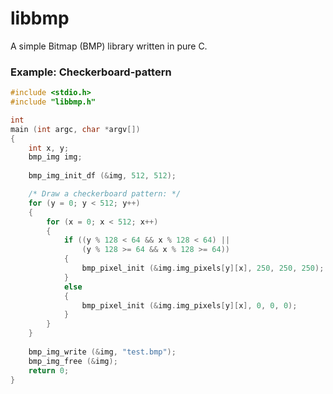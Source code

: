 # libbmp
A simple Bitmap (BMP) library written in pure C.

### Example: Checkerboard-pattern
```C
#include <stdio.h>
#include "libbmp.h"

int
main (int argc, char *argv[])
{
	int x, y;
	bmp_img img;
	
	bmp_img_init_df (&img, 512, 512);

	/* Draw a checkerboard pattern: */
	for (y = 0; y < 512; y++)
	{	
		for (x = 0; x < 512; x++)
		{
			if ((y % 128 < 64 && x % 128 < 64) ||
			    (y % 128 >= 64 && x % 128 >= 64))
			{
				bmp_pixel_init (&img.img_pixels[y][x], 250, 250, 250);
			}
			else
			{
				bmp_pixel_init (&img.img_pixels[y][x], 0, 0, 0);
			}
		}
	}
	
	bmp_img_write (&img, "test.bmp");
	bmp_img_free (&img);
	return 0;
}
```

